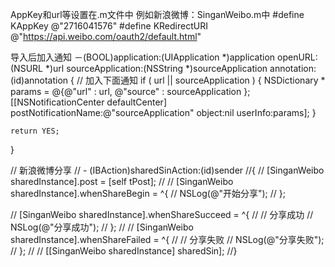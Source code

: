  AppKey和url等设置在.m文件中  例如新浪微博：SinganWeibo.m中
 #define KAppKey @"2716041576"
 #define KRedirectURI @"https://api.weibo.com/oauth2/default.html"


 导入后加入通知
－(BOOL)application:(UIApplication *)application openURL:(NSURL *)url sourceApplication:(NSString *)sourceApplication annotation:(id)annotation
{
	// 加入下面通知
	if ( url || sourceApplication )
	{
		NSDictionary * params = @{@"url" : url,
								  @"source" : sourceApplication
								 };
		[[NSNotificationCenter defaultCenter] postNotificationName:@"sourceApplication" object:nil userInfo:params];
	}

	return YES;
}


// 新浪微博分享
// - (IBAction)sharedSinAction:(id)sender
//{
//	[SinganWeibo sharedInstance].post = [self tPost];
//
//	[SinganWeibo sharedInstance].whenShareBegin = ^{
//		NSLog(@"开始分享");
//	};

//	[SinganWeibo sharedInstance].whenShareSucceed = ^{
//		// 分享成功
//		NSLog(@"分享成功");
//	};
//
//	[SinganWeibo sharedInstance].whenShareFailed = ^{
//		// 分享失败
//		NSLog(@"分享失败");
//	};
//
//	[[SinganWeibo sharedInstance] sharedSin];
//}
